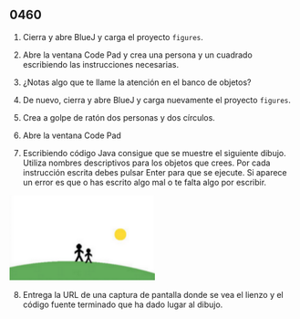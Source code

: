 ## 0460

1. Cierra y abre BlueJ y carga el proyecto `figures`.

2. Abre la ventana Code Pad y crea una persona y un cuadrado escribiendo las instrucciones necesarias.

3. ¿Notas algo que te llame la atención en el banco de objetos?

4. De nuevo, cierra y abre BlueJ y carga nuevamente el proyecto `figures`.

5. Crea a golpe de ratón dos personas y dos círculos.

6. Abre la ventana Code Pad

7. Escribiendo código Java consigue que se muestre el siguiente dibujo. Utiliza nombres descriptivos para los objetos que crees. Por cada instrucción escrita debes pulsar Enter para que se ejecute. Si aparece un error es que o has escrito algo mal o te falta algo por escribir.


  ![Imagen](0460.png)

8. Entrega la URL de una captura de pantalla donde se vea el lienzo y el código fuente terminado que ha dado lugar al dibujo.
